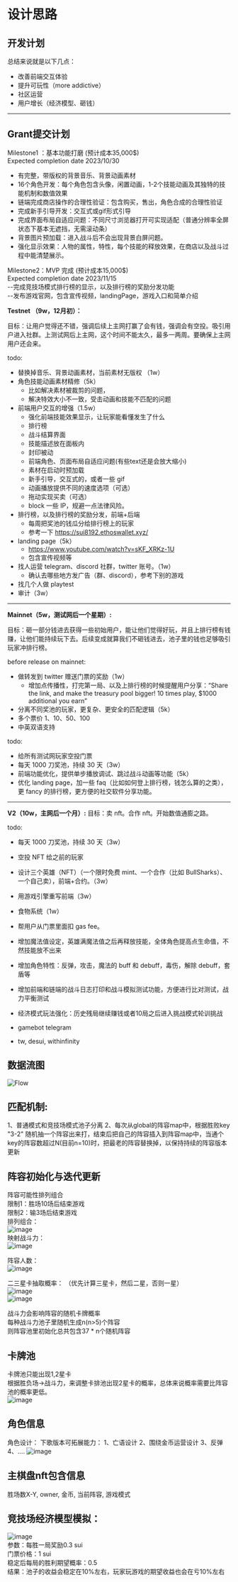# 设计思路  

## 开发计划

总结来说就是以下几点：
- 改善前端交互体验
- 提升可玩性（more addictive）
- 社区运营
- 用户增长（经济模型、砸钱）

----

## Grant提交计划  
Milestone1 ：基本功能打磨 (预计成本35,000$)  
Expected completion date 2023/10/30  
- 有完整，带版权的背景音乐、背景动画素材  
- 16个角色开发：每个角色包含头像，闲置动画，1-2个技能动画及其独特的技能机制和数值效果  
- 链端完成商店操作的合理性验证：包含购买，售出，角色合成的合理性验证  
- 完成新手引导开发：交互式或gif形式引导  
- 完成界面布局自适应问题：不同尺寸浏览器打开可实现适配（普通分辨率全屏状态下基本无遮挡，无需滚动条）  
- 背景图片预加载：进入战斗后不会出现背景白屏问题。  
- 强化显示效果：人物的属性，特性，每个技能的释放效果，在商店以及战斗过程中能清楚展示。  

Milestone2：MVP 完成 (预计成本15,000$)  
Expected completion date 2023/11/15  
--完成竞技场模式排行榜的显示，以及排行榜的奖励分发功能  
--发布游戏官网，包含宣传视频，landingPage，游戏入口和简单介绍  


**Testnet （9w，12月初）：**

目标：让用户觉得还不错，强调后续上主网打赢了会有钱，强调会有空投。吸引用户进入社群。上测试网后上主网，这个时间不能太久，最多一两周。要确保上主网用户还会来。

todo:
- 替换掉音乐、背景动画素材，当前素材无版权 （1w）
- 角色技能动画素材精修（5k）
    - 比如解决素材被裁剪的问题，
    - 解决特效大小不一致，受击动画和技能不匹配的问题 
- 前端用户交互的增强（1.5w）
    - 强化前端技能效果显示，让玩家能看懂发生了什么
    - 排行榜
    - 战斗结算界面
    - 技能描述放在面板内
    - 封印被动
    - 前端角色、页面布局自适应问题(有些text还是会放大缩小)
    - 素材在启动时预加载
    - 新手引导，交互式的，或者一些 gif
    - 动画播放提供不同的速度选项（可选）
    - 拖动实现买卖（可选）
    - block 一些 IP，规避一点法律风险。
- 排行榜，以及排行榜的奖励分发，前端+后端
    - 每周把奖池的钱瓜分给排行榜上的玩家
    - 参考一下 https://sui8192.ethoswallet.xyz/
- landing page（5k）
    - https://www.youtube.com/watch?v=sKF_XRKz-1U
    - 包含宣传视频等
- 找人运营 telegram、discord 社群，twitter 账号。（1w）
    - 确认去哪些地方发广告（群、discord），参考下别的游戏
- 找几个人做 playtest
- 审计（3w）




----

**Mainnet（5w，测试网后一个星期）:**

目标：砸一部分钱进去获得一些初始用户，能让他们觉得好玩，并且上排行榜有钱赚，让他们能持续玩下去。后续变成就算我们不砸钱进去，池子里的钱也足够吸引玩家冲排行榜。

before release on mainnet: 
- 做转发到 twitter 赠送门票的奖励（1w）
    - 增加点传播性，打完第一局、以及上排行榜的时候提醒用户分享：“Share the link, and make the treasury pool bigger! 10 times play, $1000 additional you earn”
- 分离不同奖池的玩家，更复杂、更安全的匹配逻辑（5k）
- 多个票价 1、10、50、100
- 中英双语支持

todo:
- 给所有测试网玩家空投门票
- 每天 1000 刀奖池，持续 30 天（3w）
- 前端功能优化，提供单步播放调试、跳过战斗动画等功能（5k）
- 优化 landing page，加一些 faq（比如如何登上排行榜，钱怎么算的之类），更 fancy 的排行榜，更方便的社交软件分享功能。

----

**V2（10w，主网后一个月）:**
目标：卖 nft。合作 nft。开始数值通膨之路。

todo:
- 每天 1000 刀奖池，持续 30 天（3w）
- 空投 NFT 给之前的玩家
- 设计三个英雄（NFT）（一个限时免费 mint、一个合作（比如 BullSharks）、一个自己卖），前端+合约。（3w）
- 用游戏引擎重写前端（3w）
- 食物系统（1w）

- 帮用户从门票里面扣 gas fee。

- 增加魔法值设定，英雄满魔法值之后再释放技能，全体角色提高点生命值，不然技能放不出来
- 增加角色特性：反弹，攻击，魔法的 buff 和 debuff，毒伤，解除 debuff，套盾等
- 增加前端和链端的战斗日志打印和战斗模拟测试功能，方便进行比对测试，战力平衡测试
- 经济模式玩法强化：历史残局继续赚钱或者10局之后进入挑战模式轮训挑战

- gamebot telegram
- tw, desui, withinfinity

## 数据流图  
![Flow](https://github.com/ISayHelloworld/autoChess/assets/43593163/31784949-6b5d-48bd-950f-92d0c4787575)


## 匹配机制:
1、普通模式和竞技场模式池子分离
2、每次从global的阵容map中，根据胜败key "3-2" 随机抽一个阵容出来打，结束后把自己的阵容插入到阵容map中，当通个key的阵容数超过N(目前n=10)时，把最老的阵容替换掉，以保持持续的阵容版本更新  

## 阵容初始化与迭代更新  
阵容可能性排列组合  
限制1：胜场10场后结束游戏  
限制2：输3场后结束游戏  
排列组合：  
![image](https://github.com/ISayHelloworld/autoChess/assets/43593163/90891e9e-d68d-4674-b99f-5058e0afa4dc)  
映射战斗力：  
![image](https://github.com/ISayHelloworld/autoChess/assets/43593163/0512b642-f28f-4f45-a08d-9e005708d131)

阵容人数：  
![image](https://github.com/ISayHelloworld/autoChess/assets/43593163/a6559499-650a-4a02-8390-e99e13444561)  


二三星卡抽取概率：  （优先计算三星卡，然后二星，否则一星）  
![image](https://github.com/ISayHelloworld/autoChess/assets/43593163/aea10166-7fb4-4665-8c55-48031cbbe145)  
![image](https://github.com/ISayHelloworld/autoChess/assets/43593163/fae6a2a6-a86b-4718-8db1-a42f3661ad24)  


战斗力会影响阵容的随机卡牌概率  
每种战斗力池子里随机生成n(n>5)个阵容  
则阵容池里初始化总共包含37 * n个随机阵容  

## 卡牌池  
卡牌池只能出现1,2星卡  
根据胜负场->战斗力，来调整卡排池出现2星卡的概率，总体来说概率需要比阵容池的概率更低。  
![image](https://github.com/ISayHelloworld/autoChess/assets/43593163/3c156d51-afac-459a-9a40-8adb0c8e8b2e)  


## 角色信息  
角色设计：
下歌版本可拓展能力：
    1、亡语设计
    2、围绕金币运营设计
    3、反弹
    4、....
![image](https://github.com/ISayHelloworld/autoChess/assets/43593163/162bb486-b114-4bb7-ba4e-9daa4c1400c6)


## 主棋盘nft包含信息  
胜场数X-Y, owner, 金币, 当前阵容, 游戏模式  

## 竞技场经济模型模拟：
![image](https://github.com/ISayHelloworld/autoChess/assets/43593163/31c658f4-b275-4e5e-a974-22a16f4523e2)  
参数：每胜一局奖励0.3 sui  
门票价格：1 sui  
稳定后每局的胜利期望概率：0.5  
结果：池子的收益会稳定在10%左右，玩家玩游戏的期望收益也会在亏10%左右  
